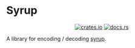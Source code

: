 # Syrup

<p align="center">
  <a href="https://crates.io/crates/syrup"><img src="https://img.shields.io/crates/v/syrup" alt="crates.io"/></a>
  <a href="https://docs.rs/syrup"><img src="https://img.shields.io/docsrs/syrup" alt="docs.rs"/></a>
  <!-- <a href="https://opensource.org/licenses/lgpl-license"><img src="https://img.shields.io/crates/l/syrup" alt="LGPL 3.0 or later"/></a> --> <!-- TODO :: add this back once the crate is published (it displays the wrong license right now) -->
</p>

A library for encoding / decoding [syrup](https://github.com/ocapn/syrup).


